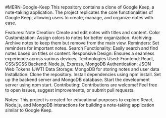 #MERN-Google-Keep
This repository contains a clone of Google Keep, a note-taking application. The project replicates the core functionalities of Google Keep, allowing users to create, manage, and organize notes with ease.

Features:
Note Creation: Create and edit notes with titles and content.
Color Customization: Assign colors to notes for better organization.
Archiving: Archive notes to keep them but remove from the main view.
Reminders: Set reminders for important notes.
Search Functionality: Easily search and find notes based on titles or content.
Responsive Design: Ensures a seamless experience across various devices.
Technologies Used:
Frontend: React, CSS/SCSS
Backend: Node.js, Express, MongoDB
Authentication: JSON Web Tokens (JWT)
Data Storage: MongoDB for storing notes and user data
Installation:
Clone the repository.
Install dependencies using npm install.
Set up the backend server and MongoDB database.
Start the development server using npm start.
Contributing:
Contributions are welcome! Feel free to open issues, suggest improvements, or submit pull requests.

Notes:
This project is created for educational purposes to explore React, Node.js, and MongoDB interactions for building a note-taking application similar to Google Keep.
